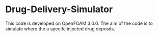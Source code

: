 # Drug-Delivery-Simulator
This code is developed on OpenFOAM 3.0.0. The aim of the code is to simulate where the a specifc injected drug deposits.
